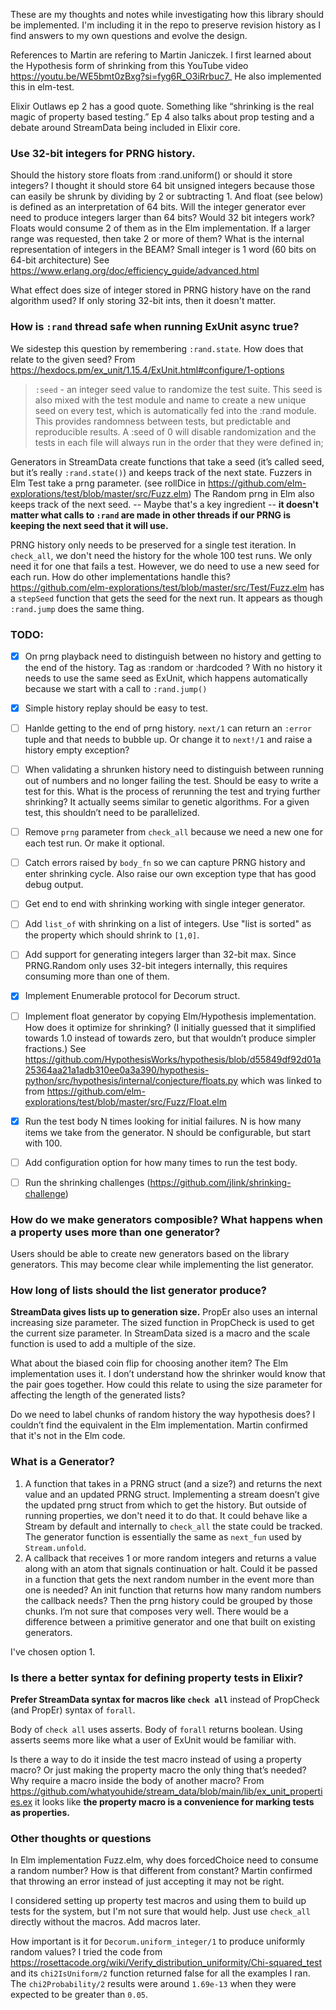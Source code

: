 These are my thoughts and notes while investigating how this library should be implemented.
I'm including it in the repo to preserve revision history as I find answers to my own questions and evolve the design.

References to Martin are refering to Martin Janiczek. I first learned about the Hypothesis form of shrinking from this YouTube video https://youtu.be/WE5bmt0zBxg?si=fyg6R_O3iRrbuc7_ He also implemented this in elm-test.

Elixir Outlaws ep 2 has a good quote. Something like “shrinking is the real magic of property based testing.” Ep 4 also talks about prop testing and a debate around StreamData being included in Elixir core.

### Use 32-bit integers for PRNG history.

Should the history store floats from :rand.uniform() or should it store integers? I thought it should store 64 bit unsigned integers because those can easily be shrunk by dividing by 2 or subtracting 1. And float (see below) is defined as an interpretation of 64 bits. Will the integer generator ever need to produce integers larger than 64 bits?
Would 32 bit integers work? Floats would consume 2 of them as in the Elm implementation. If a larger range was requested, then take 2 or more of them? What is the internal representation of integers in the BEAM? Small integer is 1 word (60 bits on 64-bit architecture) See https://www.erlang.org/doc/efficiency_guide/advanced.html

What effect does size of integer stored in PRNG history have on the rand algorithm used? If only storing 32-bit ints, then it doesn't matter.

### How is `:rand` thread safe when running ExUnit async true?

We sidestep this question by remembering `:rand.state`.
How does that relate to the given seed?
From https://hexdocs.pm/ex_unit/1.15.4/ExUnit.html#configure/1-options
> `:seed` - an integer seed value to randomize the test suite. This seed is also mixed with the test module and name to create a new unique seed on every test, which is automatically fed into the :rand module. This provides randomness between tests, but predictable and reproducible results. A :seed of 0 will disable randomization and the tests in each file will always run in the order that they were defined in;

Generators in StreamData create functions that take a seed (it’s called seed,
but it’s really `:rand.state()`) and keeps track of the next state. Fuzzers in Elm Test take a prng parameter. (see rollDice in https://github.com/elm-explorations/test/blob/master/src/Fuzz.elm)
The Random prng in Elm also keeps track of the next seed. -- Maybe that's a key ingredient --
**it doesn't matter what calls to `:rand` are made in other threads if our PRNG is keeping the next seed that it will use.**

PRNG history only needs to be preserved for a single test iteration. In `check_all`, we don't need the history for the whole 100 test runs. We only need it for one that fails a test. 
However, we do need to use a new seed for each run. How do other implementations handle this? https://github.com/elm-explorations/test/blob/master/src/Test/Fuzz.elm has a `stepSeed` function that gets the seed for the next run. It appears as though `:rand.jump` does the same thing.

### TODO:

- [x] On prng playback need to distinguish between no history and getting to the end of the history. Tag as :random or :hardcoded ?
With no history it needs to use the same seed as ExUnit, which happens automatically because we start with a call to `:rand.jump()`

- [x] Simple history replay should be easy to test.

- [ ] Hanlde getting to the end of prng history. `next/1` can return an `:error` tuple and that needs to bubble up. Or change it to `next!/1` and raise a history empty exception?

- [ ] When validating a shrunken history need to distinguish between running out of numbers and no longer failing the test. Should be easy to write a test for this. What is the process of rerunning the test and trying further shrinking? It actually seems similar to genetic algorithms. For a given test, this shouldn’t need to be parallelized.

- [ ] Remove `prng` parameter from `check_all` because we need a new one for each test run. Or make it optional.

- [ ] Catch errors raised by `body_fn` so we can capture PRNG history and enter shrinking cycle. Also raise our own exception type that has good debug output.

- [ ] Get end to end with shrinking working with single integer generator.

- [ ] Add `list_of` with shrinking on a list of integers. Use "list is sorted" as the property which should shrink to `[1,0]`.

- [ ] Add support for generating integers larger than 32-bit max. Since PRNG.Random only uses 32-bit integers internally, this requires consuming more than one of them.

- [x] Implement Enumerable protocol for Decorum struct.

- [ ] Implement float generator by copying Elm/Hypothesis implementation. How does it optimize for shrinking? (I initially guessed that it simplified towards 1.0 instead of towards zero, but that wouldn’t produce simpler fractions.) See https://github.com/HypothesisWorks/hypothesis/blob/d55849df92d01a25364aa21a1adb310ee0a3a390/hypothesis-python/src/hypothesis/internal/conjecture/floats.py which was linked to from https://github.com/elm-explorations/test/blob/master/src/Fuzz/Float.elm


- [x] Run the test body N times looking for initial failures. N is how many items we take from the generator. N should be configurable, but start with 100.

- [ ] Add configuration option for how many times to run the test body.

- [ ] Run the shrinking challenges (https://github.com/jlink/shrinking-challenge)

### How do we make generators composible? What happens when a property uses more than one generator?

Users should be able to create new generators based on the library generators. This may become clear while implementing the list generator.

### How long of lists should the list generator produce?
**StreamData gives lists up to generation size.**
PropEr also uses an internal increasing size parameter. The sized function in PropCheck is used to get the current size parameter. In StreamData sized is a macro and the scale function is used to add a multiple of the size.

What about the biased coin flip for choosing another item? The Elm implementation uses it.
I don’t understand how the shrinker would know that the pair goes together. How could this relate to using the size parameter for affecting the length of the generated lists?

Do we need to label chunks of random history the way hypothesis does? I couldn’t find the equivalent in the Elm implementation. Martin confirmed that it's not in the Elm code.

### What is a Generator?

1. A function that takes in a PRNG struct (and a size?) and returns the next value and an updated PRNG struct. Implementing a stream doesn’t give the updated prng struct from which to get the history. But outside of running properties, we don't need it to do that. 
It could behave like a Stream by default and internally to `check_all` the state could be tracked. The generator function is essentially the same as `next_fun` used by `Stream.unfold`.
2. A callback that receives 1 or more random integers and returns a value along
with an atom that signals continuation or halt. Could it be passed in a function that gets the next random number in the event more than one is needed? An init function that returns how many random numbers the callback needs? Then the prng history could be grouped by those chunks. I’m not sure that composes very well. There would be a difference between a primitive generator and one that built on existing generators.

I've chosen option 1.

### Is there a better syntax for defining property tests in Elixir?

**Prefer StreamData syntax for macros like `check all`** instead of PropCheck (and PropEr) syntax of `forall`.

Body of `check all` uses asserts. Body of `forall` returns boolean. Using asserts seems more like what a user of ExUnit would be familiar with.

Is there a way to do it inside the test macro instead of using a property macro? Or just making the property macro the only thing that’s needed? Why require a macro inside the body of another macro?
From https://github.com/whatyouhide/stream_data/blob/main/lib/ex_unit_properties.ex it looks like 
**the property macro is a convenience for marking tests as properties.**

### Other thoughts or questions

In Elm implementation Fuzz.elm, why does forcedChoice need to consume a random number? How is that different from constant?
Martin confirmed that throwing an error instead of just accepting it may not be right.

I considered setting up property test macros and using them to build up tests for the system, but I'm not sure that would help.
Just use `check_all` directly without the macros. Add macros later.

How important is it for `Decorum.uniform_integer/1` to produce uniformly random values?
I tried the code from https://rosettacode.org/wiki/Verify_distribution_uniformity/Chi-squared_test and its `chi2IsUniform/2` function returned false for all the examples I ran.
The `chi2Probability/2` results were around `1.69e-13` when they were expected to be greater than `0.05`.